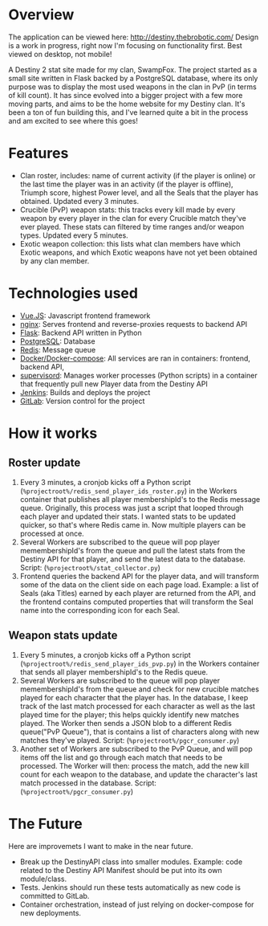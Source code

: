 # Overview

The application can be viewed here: http://destiny.thebrobotic.com/ Design is a work in progress, right now I'm focusing on functionality first. Best viewed on desktop, not mobile!

A Destiny 2 stat site made for my clan, SwampFox. The project started as a small site written in Flask backed by a PostgreSQL database, where its only purpose was to display the most used weapons in the clan in PvP (in terms of kill count). It has since evolved into a bigger project with a few more moving parts, and aims to be the home website for my Destiny clan. It's been a ton of fun building this, and I've learned quite a bit in the process and am excited to see where this goes!

# Features
* Clan roster, includes: name of current activity (if the player is online) or the last time the player was in an activity (if the player is offline), Triumph score, highest Power level, and all the Seals that the player has obtained. Updated every 3 minutes.
* Crucible (PvP) weapon stats: this tracks every kill made by every weapon by every player in the clan for every Crucible match they've ever played. These stats can filtered by time ranges and/or weapon types. Updated every 5 minutes.
* Exotic weapon collection: this lists what clan members have which Exotic weapons, and which Exotic weapons have not yet been obtained by any clan member.

# Technologies used

* [Vue.JS](https://vuejs.org/): Javascript frontend framework
* [nginx](https://www.nginx.com/): Serves frontend and reverse-proxies requests to backend API
* [Flask](http://flask.pocoo.org/): Backend API written in Python
* [PostgreSQL](https://www.postgresql.org/): Database
* [Redis](https://redis.io/): Message queue
* [Docker/Docker-compose](https://www.docker.com/): All services are ran in containers: frontend, backend API, 
* [supervisord](http://supervisord.org/): Manages worker processes (Python scripts) in a container that frequently pull new Player data from the Destiny API
* [Jenkins](https://jenkins.io/): Builds and deploys the project
* [GitLab](https://about.gitlab.com/): Version control for the project

# How it works

## Roster update

1. Every 3 minutes, a cronjob kicks off a Python script (`%projectroot%/redis_send_player_ids_roster.py`) in the Workers container that publishes all player membershipId's to the Redis message queue. Originally, this process was just a script that looped through each player and updated their stats. I wanted stats to be updated quicker, so that's where Redis came in. Now multiple players can be processed at once.
2. Several Workers are subscribed to the queue will pop player memembershipId's from the queue and pull the latest stats from the Destiny API for that player, and send the latest data to the database. Script: (`%projectroot%/stat_collector.py`)
3. Frontend queries the backend API for the player data, and will transform some of the data on the client side on each page load. Example: a list of Seals (aka Titles) earned by each player are returned from the API, and the frontend contains computed properties that will transform the Seal name into the corresponding icon for each Seal. 

## Weapon stats update

1. Every 5 minutes, a cronjob kicks off a Python script (`%projectroot%/redis_send_player_ids_pvp.py`) in the Workers container that sends all player membershipId's to the Redis queue.
2. Several Workers are subscribed to the queue will pop player memembershipId's from the queue and check for new crucible matches played for each character that the player has. In the database, I keep track of the last match processed for each character as well as the last played time for the player; this helps quickly identify new matches played. The Worker then sends a JSON blob to a different Redis queue("PvP Queue"), that is contains a list of characters along with new matches they've played. Script: (`%projectroot%/pgcr_consumer.py`)
3. Another set of Workers are subscribed to the PvP Queue, and will pop items off the list and go through each match that needs to be processed. The Worker will then: process the match, add the new kill count for each weapon to the database, and update the character's last match processed in the database. Script: (`%projectroot%/pgcr_consumer.py`)


# The Future

Here are improvemets I want to make in the near future.

* Break up the DestinyAPI class into smaller modules. Example: code related to the Destiny API Manifest should be put into its own module/class. 
* Tests. Jenkins should run these tests automatically as new code is committed to GitLab.
* Container orchestration, instead of just relying on docker-compose for new deployments.
